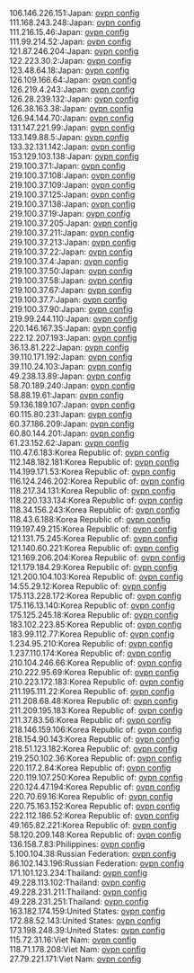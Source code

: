106.146.226.151:Japan: [ovpn config](vpn/106_146_226_151.ovpn)  
111.168.243.248:Japan: [ovpn config](vpn/111_168_243_248.ovpn)  
111.216.15.46:Japan: [ovpn config](vpn/111_216_15_46.ovpn)  
111.99.214.52:Japan: [ovpn config](vpn/111_99_214_52.ovpn)  
121.87.246.204:Japan: [ovpn config](vpn/121_87_246_204.ovpn)  
122.223.30.2:Japan: [ovpn config](vpn/122_223_30_2.ovpn)  
123.48.64.18:Japan: [ovpn config](vpn/123_48_64_18.ovpn)  
126.109.166.64:Japan: [ovpn config](vpn/126_109_166_64.ovpn)  
126.219.4.243:Japan: [ovpn config](vpn/126_219_4_243.ovpn)  
126.28.239.132:Japan: [ovpn config](vpn/126_28_239_132.ovpn)  
126.38.163.38:Japan: [ovpn config](vpn/126_38_163_38.ovpn)  
126.94.144.70:Japan: [ovpn config](vpn/126_94_144_70.ovpn)  
131.147.221.99:Japan: [ovpn config](vpn/131_147_221_99.ovpn)  
133.149.88.5:Japan: [ovpn config](vpn/133_149_88_5.ovpn)  
133.32.131.142:Japan: [ovpn config](vpn/133_32_131_142.ovpn)  
153.129.103.138:Japan: [ovpn config](vpn/153_129_103_138.ovpn)  
219.100.37.1:Japan: [ovpn config](vpn/219_100_37_1.ovpn)  
219.100.37.108:Japan: [ovpn config](vpn/219_100_37_108.ovpn)  
219.100.37.109:Japan: [ovpn config](vpn/219_100_37_109.ovpn)  
219.100.37.125:Japan: [ovpn config](vpn/219_100_37_125.ovpn)  
219.100.37.138:Japan: [ovpn config](vpn/219_100_37_138.ovpn)  
219.100.37.19:Japan: [ovpn config](vpn/219_100_37_19.ovpn)  
219.100.37.205:Japan: [ovpn config](vpn/219_100_37_205.ovpn)  
219.100.37.211:Japan: [ovpn config](vpn/219_100_37_211.ovpn)  
219.100.37.213:Japan: [ovpn config](vpn/219_100_37_213.ovpn)  
219.100.37.22:Japan: [ovpn config](vpn/219_100_37_22.ovpn)  
219.100.37.4:Japan: [ovpn config](vpn/219_100_37_4.ovpn)  
219.100.37.50:Japan: [ovpn config](vpn/219_100_37_50.ovpn)  
219.100.37.58:Japan: [ovpn config](vpn/219_100_37_58.ovpn)  
219.100.37.67:Japan: [ovpn config](vpn/219_100_37_67.ovpn)  
219.100.37.7:Japan: [ovpn config](vpn/219_100_37_7.ovpn)  
219.100.37.90:Japan: [ovpn config](vpn/219_100_37_90.ovpn)  
219.99.244.110:Japan: [ovpn config](vpn/219_99_244_110.ovpn)  
220.146.167.35:Japan: [ovpn config](vpn/220_146_167_35.ovpn)  
222.12.207.193:Japan: [ovpn config](vpn/222_12_207_193.ovpn)  
36.13.81.222:Japan: [ovpn config](vpn/36_13_81_222.ovpn)  
39.110.171.192:Japan: [ovpn config](vpn/39_110_171_192.ovpn)  
39.110.24.103:Japan: [ovpn config](vpn/39_110_24_103.ovpn)  
49.238.13.89:Japan: [ovpn config](vpn/49_238_13_89.ovpn)  
58.70.189.240:Japan: [ovpn config](vpn/58_70_189_240.ovpn)  
58.88.19.61:Japan: [ovpn config](vpn/58_88_19_61.ovpn)  
59.136.189.107:Japan: [ovpn config](vpn/59_136_189_107.ovpn)  
60.115.80.231:Japan: [ovpn config](vpn/60_115_80_231.ovpn)  
60.37.186.209:Japan: [ovpn config](vpn/60_37_186_209.ovpn)  
60.80.144.201:Japan: [ovpn config](vpn/60_80_144_201.ovpn)  
61.23.152.62:Japan: [ovpn config](vpn/61_23_152_62.ovpn)  
110.47.6.183:Korea Republic of: [ovpn config](vpn/110_47_6_183.ovpn)  
112.148.182.181:Korea Republic of: [ovpn config](vpn/112_148_182_181.ovpn)  
114.199.171.53:Korea Republic of: [ovpn config](vpn/114_199_171_53.ovpn)  
116.124.246.202:Korea Republic of: [ovpn config](vpn/116_124_246_202.ovpn)  
118.217.34.131:Korea Republic of: [ovpn config](vpn/118_217_34_131.ovpn)  
118.220.133.134:Korea Republic of: [ovpn config](vpn/118_220_133_134.ovpn)  
118.34.156.243:Korea Republic of: [ovpn config](vpn/118_34_156_243.ovpn)  
118.43.6.188:Korea Republic of: [ovpn config](vpn/118_43_6_188.ovpn)  
119.197.49.215:Korea Republic of: [ovpn config](vpn/119_197_49_215.ovpn)  
121.131.75.245:Korea Republic of: [ovpn config](vpn/121_131_75_245.ovpn)  
121.140.60.221:Korea Republic of: [ovpn config](vpn/121_140_60_221.ovpn)  
121.169.206.204:Korea Republic of: [ovpn config](vpn/121_169_206_204.ovpn)  
121.179.184.29:Korea Republic of: [ovpn config](vpn/121_179_184_29.ovpn)  
121.200.104.103:Korea Republic of: [ovpn config](vpn/121_200_104_103.ovpn)  
14.55.29.12:Korea Republic of: [ovpn config](vpn/14_55_29_12.ovpn)  
175.113.228.172:Korea Republic of: [ovpn config](vpn/175_113_228_172.ovpn)  
175.116.13.140:Korea Republic of: [ovpn config](vpn/175_116_13_140.ovpn)  
175.125.245.18:Korea Republic of: [ovpn config](vpn/175_125_245_18.ovpn)  
183.102.223.85:Korea Republic of: [ovpn config](vpn/183_102_223_85.ovpn)  
183.99.112.77:Korea Republic of: [ovpn config](vpn/183_99_112_77.ovpn)  
1.234.95.210:Korea Republic of: [ovpn config](vpn/1_234_95_210.ovpn)  
1.237.110.174:Korea Republic of: [ovpn config](vpn/1_237_110_174.ovpn)  
210.104.246.66:Korea Republic of: [ovpn config](vpn/210_104_246_66.ovpn)  
210.222.95.69:Korea Republic of: [ovpn config](vpn/210_222_95_69.ovpn)  
210.223.172.183:Korea Republic of: [ovpn config](vpn/210_223_172_183.ovpn)  
211.195.111.22:Korea Republic of: [ovpn config](vpn/211_195_111_22.ovpn)  
211.208.68.48:Korea Republic of: [ovpn config](vpn/211_208_68_48.ovpn)  
211.209.195.183:Korea Republic of: [ovpn config](vpn/211_209_195_183.ovpn)  
211.37.83.56:Korea Republic of: [ovpn config](vpn/211_37_83_56.ovpn)  
218.146.159.106:Korea Republic of: [ovpn config](vpn/218_146_159_106.ovpn)  
218.154.90.143:Korea Republic of: [ovpn config](vpn/218_154_90_143.ovpn)  
218.51.123.182:Korea Republic of: [ovpn config](vpn/218_51_123_182.ovpn)  
219.250.102.36:Korea Republic of: [ovpn config](vpn/219_250_102_36.ovpn)  
220.117.2.84:Korea Republic of: [ovpn config](vpn/220_117_2_84.ovpn)  
220.119.107.250:Korea Republic of: [ovpn config](vpn/220_119_107_250.ovpn)  
220.124.47.194:Korea Republic of: [ovpn config](vpn/220_124_47_194.ovpn)  
220.70.69.16:Korea Republic of: [ovpn config](vpn/220_70_69_16.ovpn)  
220.75.163.152:Korea Republic of: [ovpn config](vpn/220_75_163_152.ovpn)  
222.112.186.52:Korea Republic of: [ovpn config](vpn/222_112_186_52.ovpn)  
49.165.82.221:Korea Republic of: [ovpn config](vpn/49_165_82_221.ovpn)  
58.120.209.148:Korea Republic of: [ovpn config](vpn/58_120_209_148.ovpn)  
136.158.7.83:Philippines: [ovpn config](vpn/136_158_7_83.ovpn)  
5.100.104.38:Russian Federation: [ovpn config](vpn/5_100_104_38.ovpn)  
86.102.143.196:Russian Federation: [ovpn config](vpn/86_102_143_196.ovpn)  
171.101.123.234:Thailand: [ovpn config](vpn/171_101_123_234.ovpn)  
49.228.113.102:Thailand: [ovpn config](vpn/49_228_113_102.ovpn)  
49.228.231.211:Thailand: [ovpn config](vpn/49_228_231_211.ovpn)  
49.228.231.251:Thailand: [ovpn config](vpn/49_228_231_251.ovpn)  
163.182.174.159:United States: [ovpn config](vpn/163_182_174_159.ovpn)  
172.88.52.143:United States: [ovpn config](vpn/172_88_52_143.ovpn)  
173.198.248.39:United States: [ovpn config](vpn/173_198_248_39.ovpn)  
115.72.31.16:Viet Nam: [ovpn config](vpn/115_72_31_16.ovpn)  
118.71.178.208:Viet Nam: [ovpn config](vpn/118_71_178_208.ovpn)  
27.79.221.171:Viet Nam: [ovpn config](vpn/27_79_221_171.ovpn)  
